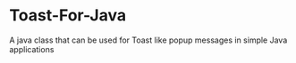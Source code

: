 # Toast-For-Java
A java class that can be used for Toast like popup messages in simple Java applications
